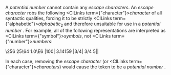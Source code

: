 



A *potential number* cannot contain any *escape characters*. An *escape character* robs the following <ClLinks  term={"character"}><i>character</i></ClLinks> of all syntactic qualities, forcing it to be strictly <ClLinks  term={"alphabetic"}><i>alphabetic</i></ClLinks><sub>2</sub> and therefore unsuitable for use in a *potential number* . For example, all of the following representations are interpreted as <ClLinks  term={"symbol"}><i>symbols</i></ClLinks>, not <ClLinks  term={"number"}><i>numbers</i></ClLinks>: 



\256 25\64 1.0\E6 |100| 3\.14159 |3/4| 3\/4 5|| 



In each case, removing the *escape character* (or <ClLinks  term={"character"}><i>characters</i></ClLinks>) would cause the token to be a *potential number* . 



